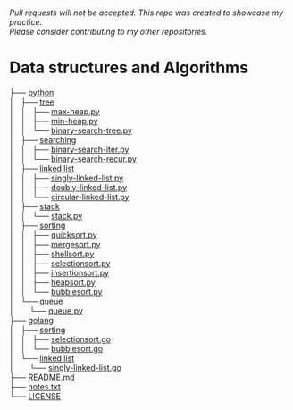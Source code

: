 <h6>Pull requests will not be accepted. This repo was created to showcase my practice.<br>Please consider contributing to my other repositories.</h3>
<h1>Data structures and Algorithms</h4><p>
<!--
tree --dirsfirst -I 'tmp*' -trH ''
-->
├── <a href="/python/">python</a><br>
│   ├── <a href="/python/tree/">tree</a><br>
│   │   ├── <a href="/python/tree/max-heap.py">max-heap.py</a><br>
│   │   ├── <a href="/python/tree/min-heap.py">min-heap.py</a><br>
│   │   └── <a href="/python/tree/binary-search-tree.py">binary-search-tree.py</a><br>
│   ├── <a href="/python/searching/">searching</a><br>
│   │   ├── <a href="/python/searching/binary-search-iter.py">binary-search-iter.py</a><br>
│   │   └── <a href="/python/searching/binary-search-recur.py">binary-search-recur.py</a><br>
│   ├── <a href="/python/linked%20list/">linked list</a><br>
│   │   ├── <a href="/python/linked%20list/singly-linked-list.py">singly-linked-list.py</a><br>
│   │   ├── <a href="/python/linked%20list/doubly-linked-list.py">doubly-linked-list.py</a><br>
│   │   └── <a href="/python/linked%20list/circular-linked-list.py">circular-linked-list.py</a><br>
│   ├── <a href="/python/stack/">stack</a><br>
│   │   └── <a href="/python/stack/stack.py">stack.py</a><br>
│   ├── <a href="/python/sorting/">sorting</a><br>
│   │   ├── <a href="/python/sorting/quicksort.py">quicksort.py</a><br>
│   │   ├── <a href="/python/sorting/mergesort.py">mergesort.py</a><br>
│   │   ├── <a href="/python/sorting/shellsort.py">shellsort.py</a><br>
│   │   ├── <a href="/python/sorting/selectionsort.py">selectionsort.py</a><br>
│   │   ├── <a href="/python/sorting/insertionsort.py">insertionsort.py</a><br>
│   │   ├── <a href="/python/sorting/heapsort.py">heapsort.py</a><br>
│   │   └── <a href="/python/sorting/bubblesort.py">bubblesort.py</a><br>
│   └── <a href="/python/queue/">queue</a><br>
│   &nbsp;&nbsp;&nbsp; └── <a href="/python/queue/queue.py">queue.py</a><br>
├── <a href="/golang/">golang</a><br>
│   ├── <a href="/golang/sorting/">sorting</a><br>
│   │   ├── <a href="/golang/sorting/selectionsort.go">selectionsort.go</a><br>
│   │   └── <a href="/golang/sorting/bubblesort.go">bubblesort.go</a><br>
│   └── <a href="/golang/linked%20list/">linked list</a><br>
│   &nbsp;&nbsp;&nbsp; └── <a href="/golang/linked%20list/singly-linked-list.go">singly-linked-list.go</a><br>
├── <a href="/README.md">README.md</a><br>
├── <a href="/notes.txt">notes.txt</a><br>
└── <a href="/LICENSE">LICENSE</a>